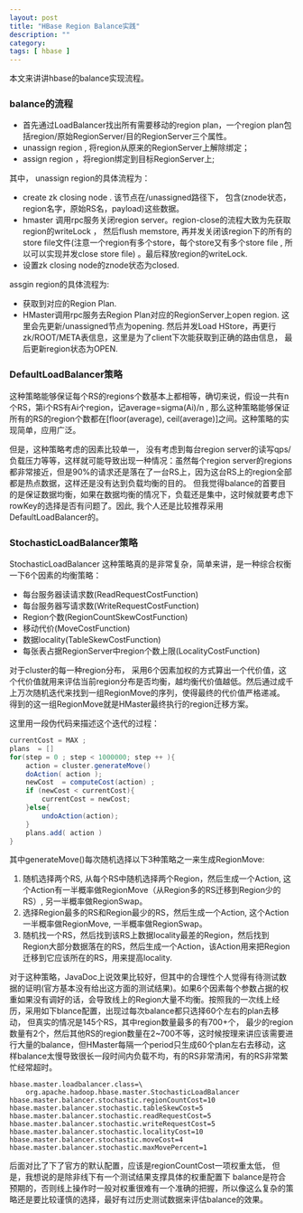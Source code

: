 ```yaml
---
layout: post
title: "HBase Region Balance实践"
description: ""
category: 
tags: [ hbase ]
---
```


本文来讲讲hbase的balance实现流程。 


### balance的流程

* 首先通过LoadBalancer找出所有需要移动的region plan，一个region plan包括region/原始RegionServer/目的RegionServer三个属性。
* unassign region , 将region从原来的RegionServer上解除绑定；
* assign region ，将region绑定到目标RegionServer上;


其中， unassign region的具体流程为：

* create zk closing node .  该节点在/unassigned路径下， 包含(znode状态，region名字，原始RS名，payload)这些数据。
* hmaster 调用rpc服务关闭region server。region-close的流程大致为先获取region的writeLock ， 然后flush memstore, 再并发关闭该region下的所有的store file文件(注意一个region有多个store，每个store又有多个store file , 所以可以实现并发close store file) 。最后释放region的writeLock.
* 设置zk closing node的znode状态为closed.


assgin region的具体流程为: 

* 获取到对应的Region Plan.
* HMaster调用rpc服务去Region Plan对应的RegionServer上open region. 这里会先更新/unassigned节点为opening. 然后并发Load HStore，再更行zk/ROOT/META表信息，这里是为了client下次能获取到正确的路由信息， 最后更新region状态为OPEN.


### DefaultLoadBalancer策略

这种策略能够保证每个RS的regions个数基本上都相等，确切来说，假设一共有n个RS，第i个RS有Ai个region，记average=sigma(Ai)/n , 那么这种策略能够保证所有的RS的region个数都在[floor(average), ceil(average)]之间。这种策略的实现简单，应用广泛。 

但是，这种策略考虑的因素比较单一， 没有考虑到每台region server的读写qps/负载压力等等，这样就可能导致出现一种情况：虽然每个region server的regions都非常接近，但是90%的请求还是落在了一台RS上，因为这台RS上的region全部都是热点数据，这样还是没有达到负载均衡的目的。
但我觉得balance的首要目的是保证数据均衡，如果在数据均衡的情况下，负载还是集中，这时候就要考虑下rowKey的选择是否有问题了。因此, 我个人还是比较推荐采用DefaultLoadBalancer的。  


### StochasticLoadBalancer策略

StochasticLoadBalancer 这种策略真的是非常复杂，简单来讲，是一种综合权衡一下6个因素的均衡策略：

* 每台服务器读请求数(ReadRequestCostFunction)
* 每台服务器写请求数(WriteRequestCostFunction)
* Region个数(RegionCountSkewCostFunction)
* 移动代价(MoveCostFunction)
* 数据locality(TableSkewCostFunction)
* 每张表占据RegionServer中region个数上限(LocalityCostFunction)

对于cluster的每一种region分布， 采用6个因素加权的方式算出一个代价值，这个代价值就用来评估当前region分布是否均衡，越均衡代价值越低。然后通过成千上万次随机迭代来找到一组RegionMove的序列，使得最终的代价值严格递减。
得到的这一组RegionMove就是HMaster最终执行的region迁移方案。

这里用一段伪代码来描述这个迭代的过程： 

```java
currentCost = MAX ; 
plans  = []
for(step = 0 ; step < 1000000; step ++ ){
	action = cluster.generateMove() 
	doAction( action );
	newCost  = computeCost(action) ;
	if (newCost < currentCost){
		currentCost = newCost;
	}else{
		undoAction(action);
	}
	plans.add( action )
}
```

其中generateMove()每次随机选择以下3种策略之一来生成RegionMove:

1. 随机选择两个RS, 从每个RS中随机选择两个Region，然后生成一个Action, 这个Action有一半概率做RegionMove（从Region多的RS迁移到Region少的RS）, 另一半概率做RegionSwap。
2. 选择Region最多的RS和Region最少的RS，然后生成一个Action, 这个Action一半概率做RegionMove, 一半概率做RegionSwap。
3. 随机找一个RS，然后找到该RS上数据locality最差的Region，然后找到Region大部分数据落在的RS，然后生成一个Action，该Action用来把Region迁移到它应该所在的RS，用来提高locality. 


对于这种策略，JavaDoc上说效果比较好，但其中的合理性个人觉得有待测试数据的证明(官方基本没有给出这方面的测试结果)。如果6个因素每个参数占据的权重如果没有调好的话，会导致线上的Region大量不均衡。按照我的一次线上经历，采用如下blance配置，出现过每次balance都只选择60个左右的plan去移动， 但真实的情况是145个RS，其中region数量最多的有700+个， 最少的region数量有2个，然后其他RS的region数量在2~700不等，这时候按理来讲应该需要进行大量的balance，但HMaster每隔一个period只生成60个plan左右去移动，这样balance太慢导致很长一段时间内负载不均，有的RS非常清闲，有的RS非常繁忙经常超时。


```
hbase.master.loadbalancer.class=\
	org.apache.hadoop.hbase.master.StochasticLoadBalancer
hbase.master.balancer.stochastic.regionCountCost=10
hbase.master.balancer.stochastic.tableSkewCost=5
hbase.master.balancer.stochastic.readRequestCost=5
hbase.master.balancer.stochastic.writeRequestCost=5
hbase.master.balancer.stochastic.localityCost=10
hbase.master.balancer.stochastic.moveCost=4
hbase.master.balancer.stochastic.maxMovePercent=1
```

后面对比了下了官方的默认配置，应该是regionCountCost一项权重太低， 但是，我想说的是除非线下有一个测试结果支撑具体的权重配置下 balance是符合预期的，否则线上操作时一般对权重很难有一个准确的把握，所以像这么复杂的策略还是要比较谨慎的选择，最好有过历史测试数据来评估balance的效果。

